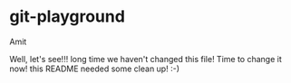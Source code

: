 # git-playground
Amit

Well, let's see!!! long time we haven't changed this file! Time to change it now! this README needed some clean up! :-)


